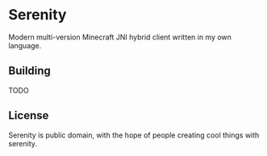 # Serenity

Modern multi-version Minecraft JNI hybrid client written in my own language.

## Building

TODO

## License

Serenity is public domain, with the hope of people creating cool things with serenity.